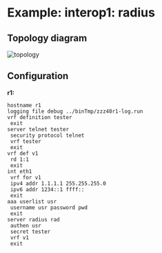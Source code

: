 # Example: interop1: radius

## **Topology diagram**

![topology](/img/intop1-radius.tst.png)

## **Configuration**

**r1:**
```
hostname r1
logging file debug ../binTmp/zzz40r1-log.run
vrf definition tester
 exit
server telnet tester
 security protocol telnet
 vrf tester
 exit
vrf def v1
 rd 1:1
 exit
int eth1
 vrf for v1
 ipv4 addr 1.1.1.1 255.255.255.0
 ipv6 addr 1234::1 ffff::
 exit
aaa userlist usr
 username usr password pwd
 exit
server radius rad
 authen usr
 secret tester
 vrf v1
 exit
```
